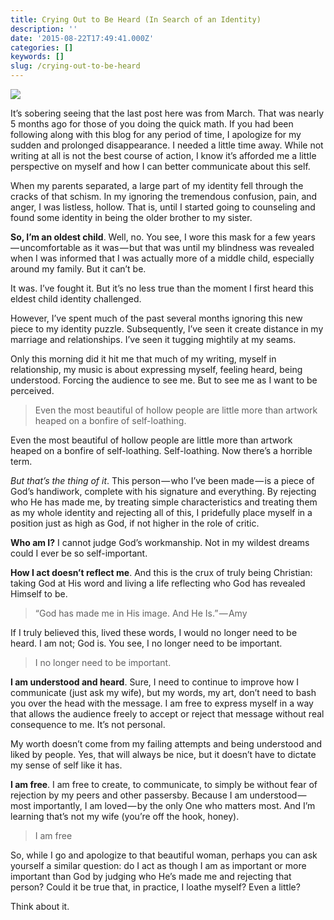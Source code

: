 ```yaml
---
title: Crying Out to Be Heard (In Search of an Identity)
description: ''
date: '2015-08-22T17:49:41.000Z'
categories: []
keywords: []
slug: /crying-out-to-be-heard
---
```


![](https://cdn-images-1.medium.com/max/1200/1*vs_qQxf8QcHYCVgMEZb36A.jpeg)

It’s sobering seeing that the last post here was from March. That was nearly 5 months ago for those of you doing the quick math. If you had been following along with this blog for any period of time, I apologize for my sudden and prolonged disappearance. I needed a little time away. While not writing at all is not the best course of action, I know it’s afforded me a little perspective on myself and how I can better communicate about this self.

When my parents separated, a large part of my identity fell through the cracks of that schism. In my ignoring the tremendous confusion, pain, and anger, I was listless, hollow. That is, until I started going to counseling and found some identity in being the older brother to my sister.

**So, I’m an oldest child**. Well, no. You see, I wore this mask for a few years — uncomfortable as it was — but that was until my blindness was revealed when I was informed that I was actually more of a middle child, especially around my family. But it can’t be.

It was. I’ve fought it. But it’s no less true than the moment I first heard this eldest child identity challenged.

However, I’ve spent much of the past several months ignoring this new piece to my identity puzzle. Subsequently, I’ve seen it create distance in my marriage and relationships. I’ve seen it tugging mightily at my seams.

Only this morning did it hit me that much of my writing, myself in relationship, my music is about expressing myself, feeling heard, being understood. Forcing the audience to see me. But to see me as I want to be perceived.

> Even the most beautiful of hollow people are little more than artwork heaped on a bonfire of self-loathing.

Even the most beautiful of hollow people are little more than artwork heaped on a bonfire of self-loathing. Self-loathing. Now there’s a horrible term.

_But that’s the thing of it_. This person — who I’ve been made — is a piece of God’s handiwork, complete with his signature and everything. By rejecting who He has made me, by treating simple characteristics and treating them as my whole identity and rejecting all of this, I pridefully place myself in a position just as high as God, if not higher in the role of critic.

**Who am I?** I cannot judge God’s workmanship. Not in my wildest dreams could I ever be so self-important.

**How I act doesn’t reflect me**. And this is the crux of truly being Christian: taking God at His word and living a life reflecting who God has revealed Himself to be.

> “God has made me in His image. And He Is.” — Amy

If I truly believed this, lived these words, I would no longer need to be heard. I am not; God is. You see, I no longer need to be important.

> I no longer need to be important.

**I am understood and heard**. Sure, I need to continue to improve how I communicate (just ask my wife), but my words, my art, don’t need to bash you over the head with the message. I am free to express myself in a way that allows the audience freely to accept or reject that message without real consequence to me. It’s not personal.

My worth doesn’t come from my failing attempts and being understood and liked by people. Yes, that will always be nice, but it doesn’t have to dictate my sense of self like it has.

**I am free**. I am free to create, to communicate, to simply be without fear of rejection by my peers and other passersby. Because I am understood — most importantly, I am loved — by the only One who matters most. And I’m learning that’s not my wife (you’re off the hook, honey).

> I am free

So, while I go and apologize to that beautiful woman, perhaps you can ask yourself a similar question: do I act as though I am as important or more important than God by judging who He’s made me and rejecting that person? Could it be true that, in practice, I loathe myself? Even a little?

Think about it.